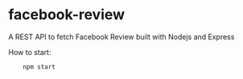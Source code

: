# facebook-review
A REST API to fetch Facebook Review built with Nodejs and Express

How to start:

		npm start
